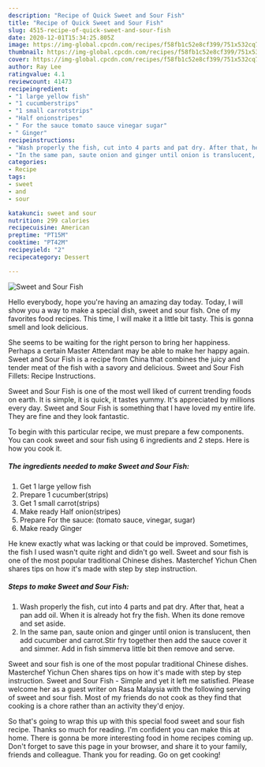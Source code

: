 ```yaml
---
description: "Recipe of Quick Sweet and Sour Fish"
title: "Recipe of Quick Sweet and Sour Fish"
slug: 4515-recipe-of-quick-sweet-and-sour-fish
date: 2020-12-01T15:34:25.805Z
image: https://img-global.cpcdn.com/recipes/f58fb1c52e8cf399/751x532cq70/sweet-and-sour-fish-recipe-main-photo.jpg
thumbnail: https://img-global.cpcdn.com/recipes/f58fb1c52e8cf399/751x532cq70/sweet-and-sour-fish-recipe-main-photo.jpg
cover: https://img-global.cpcdn.com/recipes/f58fb1c52e8cf399/751x532cq70/sweet-and-sour-fish-recipe-main-photo.jpg
author: Ray Lee
ratingvalue: 4.1
reviewcount: 41473
recipeingredient:
- "1 large yellow fish"
- "1 cucumberstrips"
- "1 small carrotstrips"
- "Half onionstripes"
- " For the sauce tomato sauce vinegar sugar"
- " Ginger"
recipeinstructions:
- "Wash properly the fish, cut into 4 parts and pat dry. After that, heat a pan add oil. When it is already hot fry the fish. When its done remove and set aside."
- "In the same pan, saute onion and ginger until onion is translucent, then add cucumber and carrot.Stir fry together then add the sauce cover it and simmer. Add in fish simmerva little bit then remove and serve."
categories:
- Recipe
tags:
- sweet
- and
- sour

katakunci: sweet and sour 
nutrition: 299 calories
recipecuisine: American
preptime: "PT15M"
cooktime: "PT42M"
recipeyield: "2"
recipecategory: Dessert

---
```



![Sweet and Sour Fish](https://img-global.cpcdn.com/recipes/f58fb1c52e8cf399/751x532cq70/sweet-and-sour-fish-recipe-main-photo.jpg)

Hello everybody, hope you're having an amazing day today. Today, I will show you a way to make a special dish, sweet and sour fish. One of my favorites food recipes. This time, I will make it a little bit tasty. This is gonna smell and look delicious.

She seems to be waiting for the right person to bring her happiness. Perhaps a certain Master Attendant may be able to make her happy again. Sweet and Sour Fish is a recipe from China that combines the juicy and tender meat of the fish with a savory and delicious. Sweet and Sour Fish Fillets: Recipe Instructions.

Sweet and Sour Fish is one of the most well liked of current trending foods on earth. It is simple, it is quick, it tastes yummy. It's appreciated by millions every day. Sweet and Sour Fish is something that I have loved my entire life. They are fine and they look fantastic.


To begin with this particular recipe, we must prepare a few components. You can cook sweet and sour fish using 6 ingredients and 2 steps. Here is how you cook it.

<!--inarticleads1-->

##### The ingredients needed to make Sweet and Sour Fish:

1. Get 1 large yellow fish
1. Prepare 1 cucumber(strips)
1. Get 1 small carrot(strips)
1. Make ready Half onion(stripes)
1. Prepare  For the sauce: (tomato sauce, vinegar, sugar)
1. Make ready  Ginger


He knew exactly what was lacking or that could be improved. Sometimes, the fish I used wasn&#39;t quite right and didn&#39;t go well. Sweet and sour fish is one of the most popular traditional Chinese dishes. Masterchef Yichun Chen shares tips on how it&#39;s made with step by step instruction. 

<!--inarticleads2-->

##### Steps to make Sweet and Sour Fish:

1. Wash properly the fish, cut into 4 parts and pat dry. After that, heat a pan add oil. When it is already hot fry the fish. When its done remove and set aside.
1. In the same pan, saute onion and ginger until onion is translucent, then add cucumber and carrot.Stir fry together then add the sauce cover it and simmer. Add in fish simmerva little bit then remove and serve.


Sweet and sour fish is one of the most popular traditional Chinese dishes. Masterchef Yichun Chen shares tips on how it&#39;s made with step by step instruction. Sweet and Sour Fish - Simple and yet it left me satisfied. Please welcome her as a guest writer on Rasa Malaysia with the following serving of sweet and sour fish. Most of my friends do not cook as they find that cooking is a chore rather than an activity they&#39;d enjoy. 

So that's going to wrap this up with this special food sweet and sour fish recipe. Thanks so much for reading. I'm confident you can make this at home. There is gonna be more interesting food in home recipes coming up. Don't forget to save this page in your browser, and share it to your family, friends and colleague. Thank you for reading. Go on get cooking!
